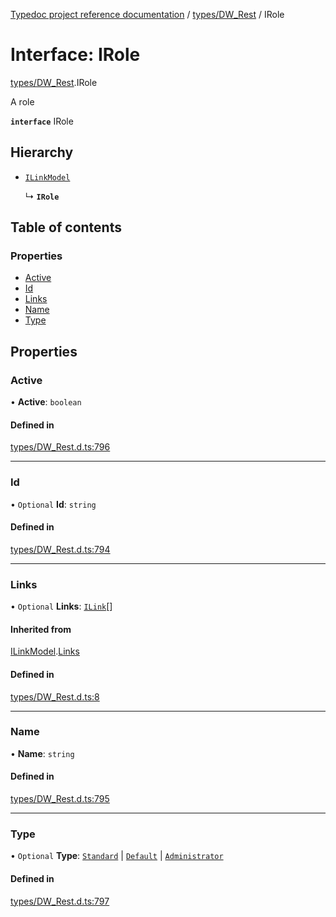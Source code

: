 [Typedoc project reference documentation](../README.md) / [types/DW_Rest](../modules/types_dw_rest.md) / IRole

# Interface: IRole

[types/DW_Rest](../modules/types_dw_rest.md).IRole

A role

**`interface`** IRole

## Hierarchy

- [`ILinkModel`](types_dw_rest.ilinkmodel.md)

  ↳ **`IRole`**

## Table of contents

### Properties

- [Active](types_dw_rest.irole.md#active)
- [Id](types_dw_rest.irole.md#id)
- [Links](types_dw_rest.irole.md#links)
- [Name](types_dw_rest.irole.md#name)
- [Type](types_dw_rest.irole.md#type)

## Properties

### Active

• **Active**: `boolean`

#### Defined in

[types/DW_Rest.d.ts:796](https://github.com/DocuWare/REST-Sample-TS/blob/828b3d4/src/types/DW_Rest.d.ts#L796)

___

### Id

• `Optional` **Id**: `string`

#### Defined in

[types/DW_Rest.d.ts:794](https://github.com/DocuWare/REST-Sample-TS/blob/828b3d4/src/types/DW_Rest.d.ts#L794)

___

### Links

• `Optional` **Links**: [`ILink`](types_dw_rest.ilink.md)[]

#### Inherited from

[ILinkModel](types_dw_rest.ilinkmodel.md).[Links](types_dw_rest.ilinkmodel.md#links)

#### Defined in

[types/DW_Rest.d.ts:8](https://github.com/DocuWare/REST-Sample-TS/blob/828b3d4/src/types/DW_Rest.d.ts#L8)

___

### Name

• **Name**: `string`

#### Defined in

[types/DW_Rest.d.ts:795](https://github.com/DocuWare/REST-Sample-TS/blob/828b3d4/src/types/DW_Rest.d.ts#L795)

___

### Type

• `Optional` **Type**: [`Standard`](../enums/types_dw_rest.roletypes.md#standard) \| [`Default`](../enums/types_dw_rest.roletypes.md#default) \| [`Administrator`](../enums/types_dw_rest.roletypes.md#administrator)

#### Defined in

[types/DW_Rest.d.ts:797](https://github.com/DocuWare/REST-Sample-TS/blob/828b3d4/src/types/DW_Rest.d.ts#L797)
